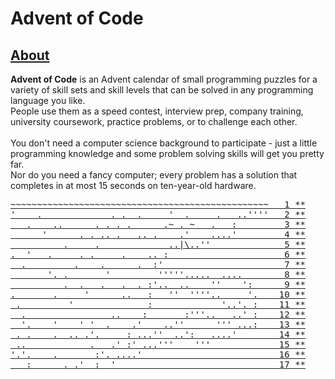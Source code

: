 # Advent of Code

## [About](https://adventofcode.com/2021/about)

**Advent of Code** is an Advent calendar of small programming puzzles for a variety of skill sets and skill levels that can be solved in any programming language you like.<br />
People use them as a speed contest, interview prep, company training, university coursework, practice problems, or to challenge each other.<br />
<br />
You don't need a computer science background to participate - just a little programming knowledge and some problem solving skills will get you pretty far.<br />
Nor do you need a fancy computer; every problem has a solution that completes in at most 15 seconds on ten-year-old hardware.

<pre>
<a href="https://adventofcode.com/2021/day/1">~~~~~~~~~~~~~~~~~~~~~~~~~~~~~~~~~~~~~~~~~~~~~~~~~   1 **</a>
<a href="https://adventofcode.com/2021/day/2">'    .             . .  .     '  .     .   ..''''   2 **</a>
<a href="https://adventofcode.com/2021/day/3">   .    ..      . . . .      .~ . ~   .   :         3 **</a>
<a href="https://adventofcode.com/2021/day/4">      '      . . .. .   .. .    .'    ....'         4 **</a>
<a href="https://adventofcode.com/2021/day/5">          .     .             ..|\..''              5 **</a>
<a href="https://adventofcode.com/2021/day/6">.  '   .     . .     .    .. :                      6 **</a>
<a href="https://adventofcode.com/2021/day/7">  .         .    .      .  :'                       7 **</a>
<a href="https://adventofcode.com/2021/day/8">       '. .       '         '''''.....  ....        8 **</a>
<a href="https://adventofcode.com/2021/day/9">          .  .   .   .  . :'..  ..    ''    ':      9 **</a>
<a href="https://adventofcode.com/2021/day/10">.       .     '      ..   :   ''  ''''..     '.    10 **</a>
<a href="https://adventofcode.com/2021/day/11"> .         '              :             '..'. :    11 **</a>
<a href="https://adventofcode.com/2021/day/12">  .                ..    :       :'''..   ..' :    12 **</a>
<a href="https://adventofcode.com/2021/day/13">  '.    '    ' '  .    .'    ..''      ''' ...:    13 **</a>
<a href="https://adventofcode.com/2021/day/14"> . .    .  .. .'.     : ...''  ..':   ....'        14 **</a>
<a href="https://adventofcode.com/2021/day/15"> ..            .   .' :' ...'''    '''             15 **</a>
<a href="https://adventofcode.com/2021/day/16">'.'.    .       :'. ....'                          16 **</a>
<a href="https://adventofcode.com/2021/day/17">   :      . .'  :  '                               17 **</a>
</pre>
